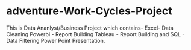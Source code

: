 # adventure-Work-Cycles-Project
This is   Data Ananlyst/Business Project which contains-
Excel- Data Cleaning
Powerbi - Report Building
Tableau - Report Building
and SQL - Data Filtering
Power Point Presentation.
